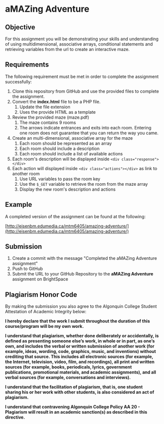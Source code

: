 # aMAZing Adventure

## Objective
For this assignment you will be demonstrating your skills and understanding of using multidimensional, associative arrays, conditional statements and retrieving variables from the url to create an interactive maze.

## Requirements
The following requirement must be met in order to complete the assignment successfully: 

1. Clone this repository from GitHub and use the provided files to complete the assignment.
2. Convert the **index.html** file to be a PHP file.
    1. Update the file extension
    2. Uses the provide HTML as a template
3. Review the provided maze (maze.pdf) 
    1. The maze contains 9 rooms
    2. The arrows indicate entrances and exits into each room. Entering one room does not guarantee that you can return the way you came.
4. Create an multi-dimensional, associative array for the maze
    1. Each room should be represented as an array 
    2. Each room should include a description
    3. Each room should include a list of available actions
5. Each room's description will be displayed inside `<div class="response"></div>`
6. Each action will displayed inside `<div class="actions"></div>` as link to another room
    1. Use URL variables to pass the room key
    2. Use the `$_GET` variable to retrieve the room from the maze array
    3. Display the new room's description and actions

## Example
A completed version of the assignment can be found at the following:

[http://eisenbm.edumedia.ca/mtm6405/amazing-adventure/](http://eisenbm.edumedia.ca/mtm6405/amazing-adventure/)

## Submission
1. Create a commit with the message "Completed the aMAZing Adventure assignment"
2. Push to GitHub
3. Submit the URL to your GitHub Repository to the **aMAZing Adventure** assignment on BrightSpace

## Plagiarism Honor Code
By making the submission you also agree to the Algonquin College Student Attestation of Academic Integrity below: 

**I hereby declare that the work I submit throughout the duration of this course/program will be my own work.**

**I understand that plagiarism, whether done deliberately or accidentally, is defined as presenting someone else’s work, in whole or in part, as one’s own, and includes the verbal or written submission of another work (for example, ideas, wording, code, graphics, music, and inventions) without crediting that source. This includes all electronic sources (for example, the Internet, television, video, film, and recordings), all print and written sources (for example, books, periodicals, lyrics, government publications, promotional materials, and academic assignments), and all verbal sources (for example, conversations and interviews).**

**I understand that the facilitation of plagiarism, that is, one student sharing his or her work with other students, is also considered an act of plagiarism.**

**I understand that contravening Algonquin College Policy AA 20 - Plagiarism will result in an academic sanction(s) as described in this directive.**